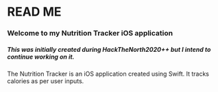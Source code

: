 # READ ME

### Welcome to my Nutrition Tracker iOS application

##### This was initially created during HackTheNorth2020++ but I intend to continue working on it.

The Nutrition Tracker is an iOS application created using Swift. It tracks calories as per user inputs.
